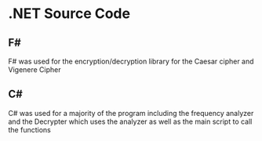 # .NET Source Code

## F#  
F# was used for the encryption/decryption library for the Caesar cipher and Vigenere Cipher



## C#  
C# was used for a majority of the program including the frequency analyzer and the Decrypter which uses the analyzer as well as the main script to call the functions